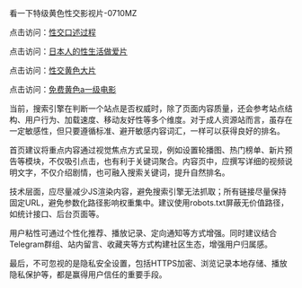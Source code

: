看一下特级黄色性交影视片-0710MZ

点击访问：<a href="https://heiliaoxwd5i8.pages.dev">性交口述过程</a>

点击访问：<a href="https://heiliaoll4qsx.pages.dev">日本人的性生活做爱片</a>

点击访问：<a href="https://heiliaozj3tjd.pages.dev">性交黄色大片</a>

点击访问：<a href="https://heiliaowt0d7p.pages.dev">免费黄色a一级电影</a>

当前，搜索引擎在判断一个站点是否权威时，除了页面内容质量，还会参考站点结构、用户行为、加载速度、移动友好性等多个维度。对于成人资源站而言，虽存在一定敏感性，但只要遵循标准、避开敏感内容词汇，一样可以获得良好的排名。

首页建议将重点内容通过视觉焦点方式呈现，例如设置轮播图、热门榜单、新片预告等模块，不仅吸引点击，也有利于关键词聚合。内容页中，应撰写详细的视频说明文字，不仅介绍剧情，也可融入搜索关键词，提升自然排名。

技术层面，应尽量减少JS渲染内容，避免搜索引擎无法抓取；所有链接尽量保持固定URL，避免参数化路径影响权重集中。建议使用robots.txt屏蔽无价值路径，如统计接口、后台页面等。

用户粘性可通过个性化推荐、播放记录、定向通知等方式增强。同时建议结合Telegram群组、站内留言、收藏夹等方式构建社区生态，增强用户归属感。

最后，不可忽视的是隐私安全设置，包括HTTPS加密、浏览记录本地存储、播放隐私保护等，都是赢得用户信任的重要手段。

<span style="display:none;">[Canonical link]( https://github.com/tsk543210/xxriben0905)</span>
